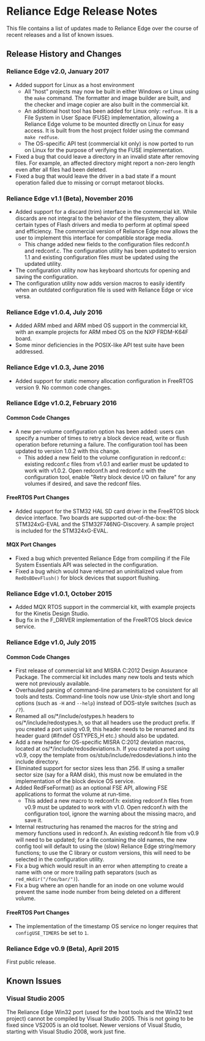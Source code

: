 # Reliance Edge Release Notes

This file contains a list of updates made to Reliance Edge over the course of
recent releases and a list of known issues.

## Release History and Changes

### Reliance Edge v2.0, January 2017

-   Added support for Linux as a host environment
    -   All "host" projects may now be built in either Windows or Linux using
        the `make` command. The formatter and image builder are built, and the
        checker and image copier are also built in the commercial kit.
    -   An additional host tool has been added for Linux only: `redfuse`. It is
        a File System in User Space (FUSE) implementation, allowing a Reliance
        Edge volume to be mounted directly on Linux for easy access. It is built
        from the host project folder using the command `make redfuse`.
    -   The OS-specific API test (commercial kit only) is now ported to run on
        Linux for the purpose of verifying the FUSE implementation.
-   Fixed a bug that could leave a directory in an invalid state after removing
    files. For example, an affected directory might report a non-zero length
    even after all files had been deleted.
-   Fixed a bug that would leave the driver in a bad state if a mount operation
    failed due to missing or corrupt metaroot blocks.

### Reliance Edge v1.1 (Beta), November 2016

-   Added support for a discard (trim) interface in the commercial kit. While
    discards are not integral to the behavior of the filesystem, they allow
    certain types of Flash drivers and media to perform at optimal speed and
    efficiency. The commercial version of Reliance Edge now allows the user to
    implement this interface for compatible storage media.
    -   This change added new fields to the configuration files redconf.h and
        redconf.c. The configuration utility has been updated to version 1.1 and
        existing configuration files must be updated using the updated utility.
-   The configuration utility now has keyboard shortcuts for opening and saving
    the configuration.
-   The configuration utility now adds version macros to easily identify when an
    outdated configuration file is used with Reliance Edge or vice versa.

### Reliance Edge v1.0.4, July 2016

-   Added ARM mbed and ARM mbed OS support in the commercial kit, with an
    example projects for ARM mbed OS on the NXP FRDM-K64F board.
-   Some minor deficiencies in the POSIX-like API test suite have been
    addressed.

### Reliance Edge v1.0.3, June 2016

-   Added support for static memory allocation configuration in FreeRTOS
    version 9. No common code changes.

### Reliance Edge v1.0.2, February 2016

#### Common Code Changes

-   A new per-volume configuration option has been added: users can specify a
    number of times to retry a block device read, write or flush operation
    before returning a failure. The configuration tool has been updated to
    version 1.0.2 with this change.
    -   This added a new field to the volume configuration in redconf.c:
        existing redconf.c files from v1.0.1 and earlier must be updated to work
        with v1.0.2. Open redconf.h and redconf.c with the configuration tool,
        enable "Retry block device I/O on failure" for any volumes if desired,
        and save the redconf files.

#### FreeRTOS Port Changes

-   Added support for the STM32 HAL SD card driver in the FreeRTOS block device
    interface. Two boards are supported out-of-the-box: the STM324xG-EVAL and
    the STM32F746NG-Discovery. A sample project is included for the
    STM324xG-EVAL.

#### MQX Port Changes

-   Fixed a bug which prevented Reliance Edge from compiling if the File System
    Essentials API was selected in the configuration.
-   Fixed a bug which would have returned an uninitialized value from
    `RedOsBDevFlush()` for block devices that support flushing.

### Reliance Edge v1.0.1, October 2015

-   Added MQX RTOS support in the commercial kit, with example projects for the
    Kinetis Design Studio.
-   Bug fix in the F_DRIVER implementation of the FreeRTOS block device service.

### Reliance Edge v1.0, July 2015

#### Common Code Changes

-   First release of commercial kit and MISRA C:2012 Design Assurance Package.
    The commercial kit includes many new tools and tests which were not
    previously available.
-   Overhauled parsing of command-line parameters to be consistent for all tools
    and tests. Command-line tools now use Unix-style short and long options
    (such as `-H` and `--help`) instead of DOS-style switches (such as `/?`).
-   Renamed all os/\*/include/ostypes.h headers to os/\*/include/redostypes.h,
    so that all headers use the product prefix. If you created a port using
    v0.9, this header needs to be renamed and its header guard (#ifndef
    OSTYPES_H etc.) should also be updated.
-   Add a new header for OS-specific MISRA C:2012 deviation macros, located at
    os/\*/include/redosdeviations.h. If you created a port using v0.9, copy the
    template from os/stub/include/redosdeviations.h into the include directory.
-   Eliminated support for sector sizes less than 256. If using a smaller sector
    size (say for a RAM disk), this must now be emulated in the implementation
    of the block device OS service.
-   Added RedFseFormat() as an optional FSE API, allowing FSE applications to
    format the volume at run-time.
    -   This added a new macro to redconf.h: existing redconf.h files from v0.9
        must be updated to work with v1.0. Open redconf.h with the configuration
        tool, ignore the warning about the missing macro, and save it.
-   Internal restructuring has renamed the macros for the string and memory
    functions used in redconf.h. An existing redconf.h file from v0.9 will need
    to be updated; for a file containing the old names, the new config tool will
    default to using the (slow) Reliance Edge string/memory functions; to use
    the C library or custom versions, this will need to be selected in the
    configuration utility.
-   Fix a bug which would result in an error when attempting to create a name
    with one or more trailing path separators (such as
    `red_mkdir("/foo/bar/")`).
-   Fix a bug where an open handle for an inode on one volume would prevent the
    same inode number from being deleted on a different volume.

#### FreeRTOS Port Changes

-   The implementation of the timestamp OS service no longer requires that
    `configUSE_TIMERS` be set to `1`.

### Reliance Edge v0.9 (Beta), April 2015

First public release.

## Known Issues

### Visual Studio 2005

The Reliance Edge Win32 port (used for the host tools and the Win32 test
project) cannot be compiled by Visual Studio 2005. This is not going to be fixed
since VS2005 is an old toolset. Newer versions of Visual Studio, starting with
Visual Studio 2008, work just fine.
